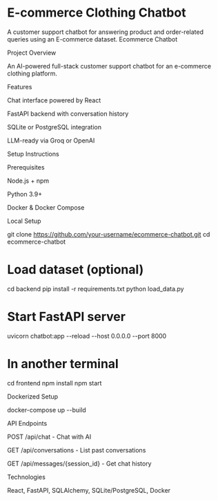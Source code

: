 # E-commerce Clothing Chatbot
A customer support chatbot for answering product and order-related queries using an E-commerce dataset.
Ecommerce Chatbot

Project Overview

An AI-powered full-stack customer support chatbot for an e-commerce clothing platform.

Features

Chat interface powered by React

FastAPI backend with conversation history

SQLite or PostgreSQL integration

LLM-ready via Groq or OpenAI


Setup Instructions

Prerequisites

Node.js + npm

Python 3.9+

Docker & Docker Compose


Local Setup

git clone https://github.com/your-username/ecommerce-chatbot.git
cd ecommerce-chatbot

# Load dataset (optional)
cd backend
pip install -r requirements.txt
python load_data.py

# Start FastAPI server
uvicorn chatbot:app --reload --host 0.0.0.0 --port 8000

# In another terminal
cd frontend
npm install
npm start

Dockerized Setup

docker-compose up --build

API Endpoints

POST /api/chat - Chat with AI

GET /api/conversations - List past conversations

GET /api/messages/{session_id} - Get chat history


Technologies

React, FastAPI, SQLAlchemy, SQLite/PostgreSQL, Docker
